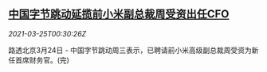 <!--1616632262000-->
[中国字节跳动延揽前小米副总裁周受资出任CFO](https://cn.reuters.com/article/bytedance-cfo-0324-wedn-idCNKBS2BH01X)
------

<div><i>2021-03-25T00:30:26Z</i></div><p>路透北京3月24日 - 中国字节跳动周三表示，已聘请前小米高级副总裁周受资为新任首席财务官。(完)</p>
